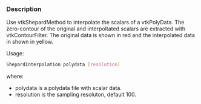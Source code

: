 ### Description

Use vtkShepardMethod to interpolate the scalars of a vtkPolyData. The zero-contour of the original and interpoltated scalars are extracted with vtkContourFilter. The original data is shown in red and the interpolated data in shown in yellow.

 Usage:

``` bash
ShepardInterpolation polydata [resolution]
```

where:
- polydata is a polydata file with scalar data.
- resolution is the sampling resoluton, default 100.
